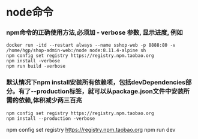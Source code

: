 # node命令

### npm命令的正确使用方法,必须加 - verbose 参数, 显示进度, 例如
```
docker run -itd --restart always --name sshop-web -p 8888:80 -v /home/hgp/shop-admin-web:/node node:8.11.4-alpine sh
npm config set registry https://registry.npm.taobao.org
npm install -verbose
npm run build -verbose
```

### 默认情况下npm install安装所有依赖项，包括devDependencies部分。有了--production标签，就可以从package.json文件中安装所需的依赖,体积减少两三百兆
```
npm config set registry https://registry.npm.taobao.org
npm install --production -verbose 
```

npm config set registry https://registry.npm.taobao.org
npm run dev
